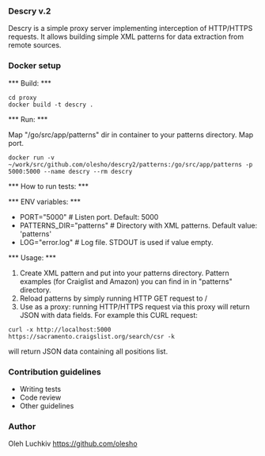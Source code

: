 ### Descry v.2 ###

Descry is a simple proxy server implementing interception of HTTP/HTTPS requests. It allows building simple XML patterns for data extraction from remote sources.

### Docker setup ###

*** Build: ***

```
cd proxy
docker build -t descry .
```

*** Run: ***

Map "/go/src/app/patterns" dir in container to your patterns directory.
Map port.
```
docker run -v ~/work/src/github.com/olesho/descry2/patterns:/go/src/app/patterns -p 5000:5000 --name descry --rm descry
```

*** How to run tests: ***

*** ENV variables: ***

* PORT="5000" # Listen port. Default: 5000
* PATTERNS_DIR="patterns" # Directory with XML patterns. Default value: 'patterns'
* LOG="error.log" # Log file. STDOUT is used if value empty.

*** Usage: ***

1. Create XML pattern and put into your patterns directory. Pattern examples (for Craiglist and Amazon) you can find in in "patterns" directory.
2. Reload patterns by simply running HTTP GET request to /
3. Use as a proxy: running HTTP/HTTPS request via this proxy will return JSON with data fields. For example this CURL request:

```
curl -x http://localhost:5000 https://sacramento.craigslist.org/search/csr -k
```

will return JSON data containing all positions list.

### Contribution guidelines ###

* Writing tests
* Code review
* Other guidelines

### Author ###
Oleh Luchkiv
https://github.com/olesho
